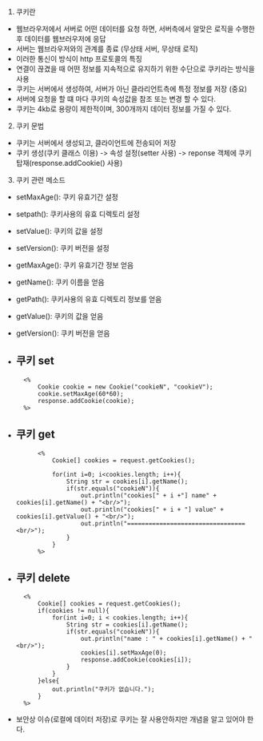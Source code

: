 1. 쿠키란
- 웹브라우저에서 서버로 어떤 데이터를 요청 하면, 서버측에서 알맞은 로직을 수행한 후 데이터를 웹브러우저에 응답
- 서버는 웹브라우저와의 관계를 종료 (무상태 서버, 무상태 로직)
- 이러한 통신이 방식이 http 프로토콜의 특징
- 연결이 끊겼을 때 어떤 정보를 지속적으로 유지하기 위한 수단으로 쿠키라는 방식을 사용
- 쿠키는 서버에서 생성하여, 서버가 아닌 클라리언트측에 특정 정보를 저장 (중요)
- 서버에 요청을 할 떄 마다 쿠키의 속성값을 참조 또는 변경 할 수 있다.
- 쿠키는 4kb로 용량이 제한적이며, 300개까지 데이터 정보를 가질 수 있다.

2. 쿠키 문법
- 쿠키는 서버에서 생성되고, 클라이언트에 전송되어 저장
- 쿠키 생성(쿠키 클래스 이용) -> 속성 설정(setter 사용) -> reponse 객체에 쿠키 탑재(response.addCookie() 사용)

3. 쿠키 관련 메소드
- setMaxAge(): 쿠키 유효기간 설정
- setpath(): 쿠키사용의 유효 디렉토리 설정
- setValue(): 쿠키의 값을 설정
- setVersion(): 쿠키 버전을 설정
- getMaxAge(): 쿠키 유효기간 정보 얻음
- getName(): 쿠키 이름을 얻음
- getPath(): 쿠키사용의 유효 디렉토리 정보를 얻음
- getValue(): 쿠키의 값을 얻음
- getVersion(): 쿠키 버전을 얻음

- 쿠키 set
    - 	
        <%
		    Cookie cookie = new Cookie("cookieN", "cookieV");
		    cookie.setMaxAge(60*60);
		    response.addCookie(cookie);
	    %>
- 쿠키 get
    - 
        	<%
                Cookie[] cookies = request.getCookies();
            
                for(int i=0; i<cookies.length; i++){
                    String str = cookies[i].getName();
                    if(str.equals("cookieN")){
                        out.println("cookies[" + i +"] name" + cookies[i].getName() + "<br/>");
                        out.println("cookies[" + i + "] value" + cookies[i].getValue() + "<br/>");
                        out.println("=================================<br/>");
                    }
                }
            %>
- 쿠키 delete
    - 
        <%
            Cookie[] cookies = request.getCookies();
            if(cookies != null){
                for(int i=0; i < cookies.length; i++){
                    String str = cookies[i].getName();
                    if(str.equals("cookieN")){
                        out.println("name : " + cookies[i].getName() + "<br/>");
                        cookies[i].setMaxAge(0);
                        response.addCookie(cookies[i]);
                    }
                }
            }else{
                out.println("쿠키가 없습니다.");
            }
	    %>
- 보안상 이슈(로컬에 데이터 저장)로 쿠키는 잘 사용안하지만 개념을 알고 있어야 한다.
